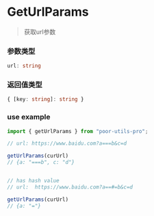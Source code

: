 # GetUrlParams

> 获取url参数

### 参数类型

```ts
url: string
```


### 返回值类型

```ts
{ [key: string]: string }
```


### use example

```ts
import { getUrlParams } from "poor-utils-pro";

// url: https://www.baidu.com?a===b&c=d

getUrlParams(curUrl) 
// {a: "===b", c: "d"}


// has hash value
// url:  https://www.baidu.com?a==#=b&c=d

getUrlParams(curUrl)
// {a: "="}

```